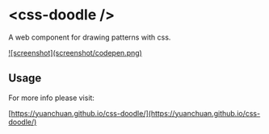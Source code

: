 # &lt;css-doodle /&gt;

A web component for drawing patterns with css.

<a href="https://codepen.io/collection/XyVkpQ/">
  ![screenshot](screenshot/codepen.png)
</a>


## Usage

For more info please visit:

[https://yuanchuan.github.io/css-doodle/](https://yuanchuan.github.io/css-doodle/)
